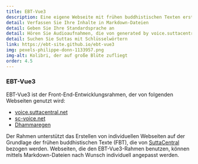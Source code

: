 ```yaml
---
title: EBT-Vue3
description: Eine eigene Webseite mit frühen buddhistischen Texten erstellen
detail: Verfassen Sie Ihre Inhalte in Markdown-Dateien
detail: Geben Sie Ihre Standardsprache an
detail: Hören Sie Audioaufnahmen, die von generated by voice.suttacentral.net erzeugt wurden
detail: Suchen Sie Suttas mit Schlüsselwörtern
link: https://ebt-site.github.io/ebt-vue3
img: pexels-philippe-donn-1133957.png
img-alt: Kolibri, der auf große Blüte zufliegt
order: 4.5
---
```


### EBT-Vue3

EBT-Vue3 ist der Front-End-Entwicklungsrahmen, der von folgenden Webseiten genutzt wird:

* [voice.suttacentral.net](https://voice.suttacentral.net)
* [sc-voice.net](https://sc-voice.net)
* [Dhammaregen](https://dhammaregen.net)

Der Rahmen unterstützt das Erstellen von individuellen Webseiten auf der Grundlage der frühen buddhistischen Texte (FBT), die von [SuttaCentral](https://suttacentral.net) bezogen werden. Webseiten, die den EBT-Vue3-Rahmen benutzen, können mittels Markdown-Dateien nach Wunsch individuell angepasst werden.

